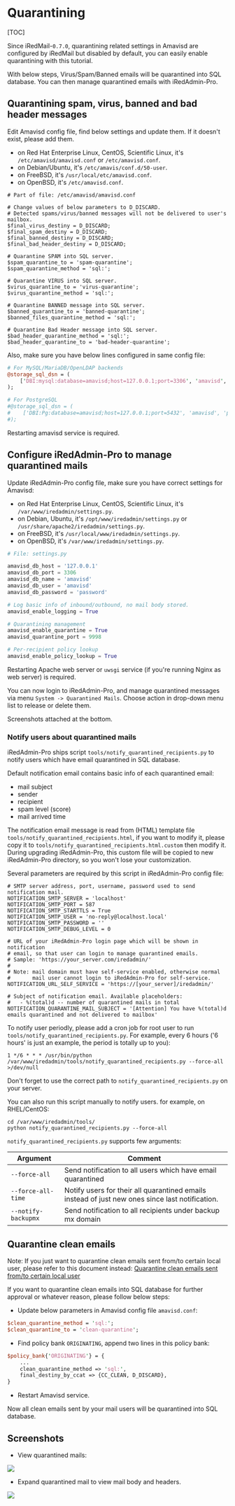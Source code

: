 # Quarantining

[TOC]


Since iRedMail-`0.7.0`, quarantining related settings in Amavisd are configured
by iRedMail but disabled by default, you can easily enable quarantining with
this tutorial.

With below steps, Virus/Spam/Banned emails will be quarantined into SQL database.
You can then manage quarantined emails with iRedAdmin-Pro.

## Quarantining spam, virus, banned and bad header messages

Edit Amavisd config file, find below settings and update them. If it doesn't
exist, please add them.

* on Red Hat Enterprise Linux, CentOS, Scientific Linux, it's `/etc/amavisd/amavisd.conf`
or `/etc/amavisd.conf`.
* on Debian/Ubuntu, it's `/etc/amavis/conf.d/50-user`.
* on FreeBSD, it's `/usr/local/etc/amavisd.conf`.
* on OpenBSD, it's `/etc/amavisd.conf`.

```
# Part of file: /etc/amavisd/amavisd.conf

# Change values of below parameters to D_DISCARD.
# Detected spams/virus/banned messages will not be delivered to user's mailbox.
$final_virus_destiny = D_DISCARD;
$final_spam_destiny = D_DISCARD;
$final_banned_destiny = D_DISCARD;
$final_bad_header_destiny = D_DISCARD;

# Quarantine SPAM into SQL server.
$spam_quarantine_to = 'spam-quarantine';
$spam_quarantine_method = 'sql:';

# Quarantine VIRUS into SQL server.
$virus_quarantine_to = 'virus-quarantine';
$virus_quarantine_method = 'sql:';

# Quarantine BANNED message into SQL server.
$banned_quarantine_to = 'banned-quarantine';
$banned_files_quarantine_method = 'sql:';

# Quarantine Bad Header message into SQL server.
$bad_header_quarantine_method = 'sql:';
$bad_header_quarantine_to = 'bad-header-quarantine';
```

Also, make sure you have below lines configured in same config file:

```perl
# For MySQL/MariaDB/OpenLDAP backends
@storage_sql_dsn = (
    ['DBI:mysql:database=amavisd;host=127.0.0.1;port=3306', 'amavisd', 'password'],
);

# For PostgreSQL
#@storage_sql_dsn = (
#    ['DBI:Pg:database=amavisd;host=127.0.0.1;port=5432', 'amavisd', 'password'],
#);
```

Restarting amavisd service is required.

## Configure iRedAdmin-Pro to manage quarantined mails

Update iRedAdmin-Pro config file, make sure you have correct settings for Amavisd:

* on Red Hat Enterprise Linux, CentOS, Scientific Linux, it's `/var/www/iredadmin/settings.py`.
* on Debian, Ubuntu, it's `/opt/www/iredadmin/settings.py` or `/usr/share/apache2/iredadmin/settings.py`.
* on FreeBSD, it's `/usr/local/www/iredadmin/settings.py`.
* on OpenBSD, it's `/var/www/iredadmin/settings.py`.

```python
# File: settings.py

amavisd_db_host = '127.0.0.1'
amavisd_db_port = 3306
amavisd_db_name = 'amavisd'
amavisd_db_user = 'amavisd'
amavisd_db_password = 'password'

# Log basic info of inbound/outbound, no mail body stored.
amavisd_enable_logging = True

# Quarantining management
amavisd_enable_quarantine = True
amavisd_quarantine_port = 9998

# Per-recipient policy lookup
amavisd_enable_policy_lookup = True
```

Restarting Apache web server or `uwsgi` service (if you're running Nginx as
web server) is required.

You can now login to iRedAdmin-Pro, and manage quarantined messages via menu
`System -> Quarantined Mails`. Choose action in drop-down menu list to release
or delete them.

Screenshots attached at the bottom.

### Notify users about quarantined mails

iRedAdmin-Pro ships script `tools/notify_quarantined_recipients.py` to notify
users which have email quarantined in SQL database.

Default notification email contains basic info of each quarantined email:

* mail subject
* sender
* recipient
* spam level (score)
* mail arrived time

The notification email message is read from (HTML) template file
`tools/notify_quarantined_recipients.html`, if you want to modify it, please
copy it to `tools/notify_quarantined_recipients.html.custom` then modify it.
During upgrading iRedAdmin-Pro, this custom file will be copied to
new iRedAdmin-Pro directory, so you won't lose your customization.

Several parameters are required by this script in iRedAdmin-Pro config file:

```
# SMTP server address, port, username, password used to send notification mail.
NOTIFICATION_SMTP_SERVER = 'localhost'
NOTIFICATION_SMTP_PORT = 587
NOTIFICATION_SMTP_STARTTLS = True
NOTIFICATION_SMTP_USER = 'no-reply@localhost.local'
NOTIFICATION_SMTP_PASSWORD = ''
NOTIFICATION_SMTP_DEBUG_LEVEL = 0

# URL of your iRedAdmin-Pro login page which will be shown in notification
# email, so that user can login to manage quarantined emails.
# Sample: 'https://your_server.com/iredadmin/'
#
# Note: mail domain must have self-service enabled, otherwise normal
#       mail user cannot login to iRedAdmin-Pro for self-service.
NOTIFICATION_URL_SELF_SERVICE = 'https://[your_server]/iredadmin/'

# Subject of notification email. Available placeholders:
#   - %(total)d -- number of quarantined mails in total
NOTIFICATION_QUARANTINE_MAIL_SUBJECT = '[Attention] You have %(total)d emails quarantined and not delivered to mailbox'
```

To notify user periodly, please add a cron job for root user to run
`tools/notify_quarantined_recipients.py`. For example, every 6 hours ('6 hours'
is just an example, the period is totally up to you):

```
1 */6 * * * /usr/bin/python /var/www/iredadmin/tools/notify_quarantined_recipients.py --force-all >/dev/null
```

Don't forget to use the correct path to `notify_quarantined_recipients.py` on your server.

You can also run this script manually to notify users. for example,
on RHEL/CentOS:

```
cd /var/www/iredadmin/tools/
python notify_quarantined_recipients.py --force-all
```

`notify_quarantined_recipients.py` supports few arguments:

Argument | Comment
---|---
`--force-all` | Send notification to all users which have email quarantined
`--force-all-time` |  Notify users for their all quarantined emails instead of just new ones since last notification.
`--notify-backupmx` |  Send notification to all recipients under backup mx domain

## Quarantine clean emails

Note: If you just want to quarantine clean emails sent from/to certain local
user, please refer to this document instead:
[Quarantine clean emails sent from/to certain local user](./quarantine.clean.mails.per-user.html)

If you want to quarantine clean emails into SQL database for further approval
or whatever reason, please follow below steps:

* Update below parameters in Amavisd config file `amavisd.conf`:

```perl
$clean_quarantine_method = 'sql:';
$clean_quarantine_to = 'clean-quarantine';
```

* Find policy bank `ORIGINATING`, append two lines in this policy bank:

```perl
$policy_bank{'ORIGINATING'} = {
    ...
    clean_quarantine_method => 'sql:',
    final_destiny_by_ccat => {CC_CLEAN, D_DISCARD},
}
```

* Restart Amavisd service.

Now all clean emails sent by your mail users will be quarantined into SQL
database.

## Screenshots

* View quarantined mails:

![](../images/iredadmin/system_maillog_quarantined.png)

* Expand quarantined mail to view mail body and headers.

![](../images/iredadmin/system_maillog_quarantined_expanded.png)
